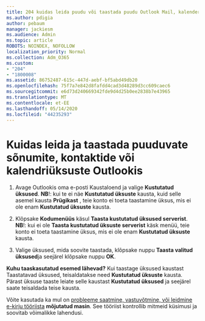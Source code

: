 ```yaml
---
title: 204 kuidas leida puudu või taastada puudu Outlook Mail, kalender või kontaktid
ms.author: pdigia
author: pebaum
manager: jackiesm
ms.audience: Admin
ms.topic: article
ROBOTS: NOINDEX, NOFOLLOW
localization_priority: Normal
ms.collection: Adm_O365
ms.custom:
- "204"
- "1800008"
ms.assetid: 86752487-615c-447d-aebf-bf5abd49db20
ms.openlocfilehash: 75f7a7e842d8fafdd4cad3d48289d3cc609caec6
ms.sourcegitcommit: e6d73d240669342fde9d4d25b0ee2838b7e43965
ms.translationtype: MT
ms.contentlocale: et-EE
ms.lasthandoff: 05/14/2020
ms.locfileid: "44235293"
---
```

# <a name="how-to-find-and-recover-missing-messages-contacts-or-calendar-items-in-outlook"></a>Kuidas leida ja taastada puuduvate sõnumite, kontaktide või kalendriüksuste Outlookis

1. Avage Outlookis oma e-posti Kaustaloend ja valige **Kustutatud üksused**. **NB**!: kui te ei näe **Kustutatud üksuste** kausta, kuid selle asemel kausta **Prügikast** , teie konto ei toeta taastamine üksus, mis ei ole enam **Kustutatud üksuste** kausta.

2. Klõpsake **Kodumenüüs** käsul **Taasta kustutatud üksused serverist**. **NB**!: kui ei ole **Taasta kustutatud üksuste serverist** käsk menüü, teie konto ei toeta taastamine üksus, mis ei ole enam **Kustutatud üksuste** kausta.

3. Valige üksused, mida soovite taastada, klõpsake nuppu **Taasta valitud üksused**ja seejärel klõpsake nuppu **OK**.

**Kuhu taaskasutatud esemed lähevad?** Kui taastage üksused kaustast Taastatavad üksused, teisaldatakse need **Kustutatud üksuste** kausta. Pärast üksuse taaste leiate selle kaustast **Kustutatud üksused** ja seejärel saate teisaldada teise kausta.

Võite kasutada ka mul on [probleeme saatmine, vastuvõtmine, või leidmine e-kirju tööriista](https://aka.ms/SaRA-OutlookSendReceive) **mõjutatud masin**. See tööriist kontrollib mitmeid küsimusi ja soovitab võimalikke lahendusi.
